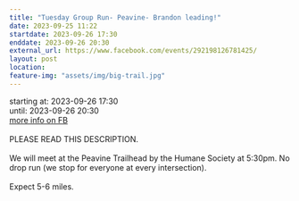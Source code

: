 ```yaml
---
title: "Tuesday Group Run- Peavine- Brandon leading!"
date: 2023-09-25 11:22
startdate: 2023-09-26 17:30
enddate: 2023-09-26 20:30
external_url: https://www.facebook.com/events/292198126781425/
layout: post
location: 
feature-img: "assets/img/big-trail.jpg"
---
```


starting at: 2023-09-26 17:30<br>until: 2023-09-26 20:30<br><a href="https://www.facebook.com/events/292198126781425/">more info on FB</a><br><br>PLEASE READ THIS DESCRIPTION. <br>
  <br>
  We will meet at the Peavine Trailhead by the Humane Society at 5&#58;30pm. No drop run (we stop for everyone at every intersection). <br>
  <br>
  Expect 5-6 miles.<br>
  <br>
  <br>
  <br>
  <br>
  <br>
  <br>
  <br>
  

